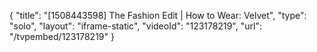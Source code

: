 {
    "title": "[1508443598] The Fashion Edit | How to Wear: Velvet",
    "type": "solo",
    "layout": "iframe-static",
    "videoId": "123178219",
    "url": "\/tvpembed\/123178219"
}